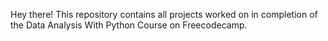 Hey there!
This repository contains all projects worked on in completion of
the Data Analysis With Python Course on Freecodecamp.
